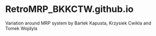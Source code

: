 # RetroMRP_BKKCTW.github.io
Variation around MRP system by Bartek Kapusta, Krzysiek Cwikla and Tomek Wojdyla 
